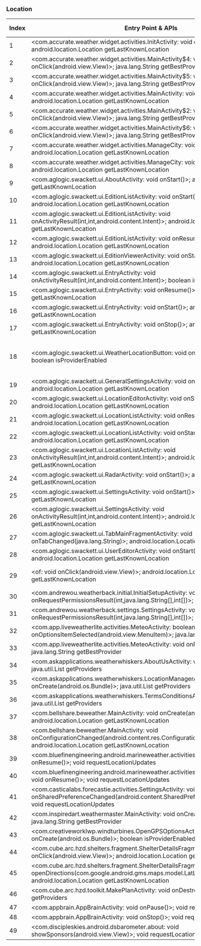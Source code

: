 ### Location
| Index | Entry Point & APIs | Screen shot | Resource id | Label |
| ------------- | ------------- | ------------- |-------------|-------------|
| 1 | <com.accurate.weather.widget.activities.InitActivity: void onResume()>; android.location.Location getLastKnownLocation | ![](D:\COSMOS\output\py\Play_win8\Weather\com.accurate.weather.widget\com.accurate.weather.widget.activities.InitActivity.png) |  | T |
| 2 | <com.accurate.weather.widget.activities.MainActivity$4: void onClick(android.view.View)>; java.lang.String getBestProvider | ![](D:\COSMOS\output\py\Play_win8\Weather\com.accurate.weather.widget\com.accurate.weather.widget.activities.MainActivity.png) |  |T |
| 3 | <com.accurate.weather.widget.activities.MainActivity$5: void onClick(android.view.View)>; java.lang.String getBestProvider | ![](D:\COSMOS\output\py\Play_win8\Weather\com.accurate.weather.widget\com.accurate.weather.widget.activities.MainActivity.png) |  | T |
| 4 | <com.accurate.weather.widget.activities.MainActivity: void onPause()>; android.location.Location getLastKnownLocation | ![](D:\COSMOS\output\py\Play_win8\Weather\weather.widget.forecast\com.accurate.weather.widget.activities.MainActivity.png) |  | T |
| 5 | <com.accurate.weather.widget.activities.MainActivity$2: void onClick(android.view.View)>; java.lang.String getBestProvider | ![](D:\COSMOS\output\py\Play_win8\Weather\com.accurate.weather.widget\com.accurate.weather.widget.activities.MainActivity.png) |  | T |
| 6 | <com.accurate.weather.widget.activities.MainActivity$6: void onClick(android.view.View)>; java.lang.String getBestProvider | ![](D:\COSMOS\output\py\Play_win8\Weather\weather.widget.forecast\com.accurate.weather.widget.activities.MainActivity.png) |  | T |
| 7 | <com.accurate.weather.widget.activities.ManageCity: void onResume()>; android.location.Location getLastKnownLocation | ![](D:\COSMOS\output\py\Play_win8\Weather\weather.widget.forecast\com.accurate.weather.widget.activities.ManageCity.png) |  | T |
| 8 | <com.accurate.weather.widget.activities.ManageCity: void onPause()>; android.location.Location getLastKnownLocation | ![](D:\COSMOS\output\py\Play_win8\Weather\weather.widget.forecast\com.accurate.weather.widget.activities.ManageCity.png) |  | T |
| 9 | <com.aglogic.swackett.ui.AboutActivity: void onStart()>; android.location.Location getLastKnownLocation | ![](D:\COSMOS\output\py\Play_win8\Weather\com.aglogic.swackett\com.aglogic.swackett.ui.AboutActivity.png) |  | F |
| 10 | <com.aglogic.swackett.ui.EditionListActivity: void onStart()>; android.location.Location getLastKnownLocation | ![](D:\COSMOS\output\py\Play_win8\Weather\com.aglogic.swackett\com.aglogic.swackett.ui.EditionListActivity.png) |  | F |
| 11 | <com.aglogic.swackett.ui.EditionListActivity: void onActivityResult(int,int,android.content.Intent)>; android.location.Location getLastKnownLocation | ![](D:\COSMOS\output\py\Play_win8\Weather\com.aglogic.swackett\com.aglogic.swackett.ui.EditionListActivity.png) |  | F |
| 12 | <com.aglogic.swackett.ui.EditionListActivity: void onResume()>; android.location.Location getLastKnownLocation | ![](D:\COSMOS\output\py\Play_win8\Weather\com.aglogic.swackett\com.aglogic.swackett.ui.EditionListActivity.png) |  | F |
| 13 | <com.aglogic.swackett.ui.EditionViewerActivity: void onStart()>; android.location.Location getLastKnownLocation | ![](D:\COSMOS\output\py\Play_win8\Weather\com.aglogic.swackett\com.aglogic.swackett.ui.EditionViewerActivity.png) |  | F |
| 14 | <com.aglogic.swackett.ui.EntryActivity: void onActivityResult(int,int,android.content.Intent)>; boolean isProviderEnabled | ![](D:\COSMOS\output\py\Play_win8\Weather\com.aglogic.swackett\com.aglogic.swackett.ui.EntryActivity.png) |  | F |
| 15 | <com.aglogic.swackett.ui.EntryActivity: void onResume()>; android.location.Location getLastKnownLocation | ![](D:\COSMOS\output\py\Play_win8\Weather\com.aglogic.swackett\com.aglogic.swackett.ui.EntryActivity.png) |  | F |
| 16 | <com.aglogic.swackett.ui.EntryActivity: void onStart()>; android.location.Location getLastKnownLocation | ![](D:\COSMOS\output\py\Play_win8\Weather\com.aglogic.swackett\com.aglogic.swackett.ui.EntryActivity.png) |  | F |
| 17 | <com.aglogic.swackett.ui.EntryActivity: void onStop()>; android.location.Location getLastKnownLocation | ![](D:\COSMOS\output\py\Play_win8\Weather\com.aglogic.swackett\com.aglogic.swackett.ui.EntryActivity.png) |  | F |
| 18 | <com.aglogic.swackett.ui.WeatherLocationButton: void onAttachedToWindow()>; boolean isProviderEnabled | ![](D:\COSMOS\output\py\Play_win8\Weather\com.aglogic.swackett\com.aglogic.swackett.ui.EntryActivity.png) | {'2131099733': <sensitive_component.SensitiveComponent.SensitiveView object at 0x0000012523D9A3C8>, '2131099744': <sensitive_component.SensitiveComponent.SensitiveView object at 0x0000012523D9A400>} | F |
| 19 | <com.aglogic.swackett.ui.GeneralSettingsActivity: void onStart()>; android.location.Location getLastKnownLocation | ![](D:\COSMOS\output\py\Play_win8\Weather\com.aglogic.swackett\com.aglogic.swackett.ui.GeneralSettingsActivity.png) |  | T |
| 20 | <com.aglogic.swackett.ui.LocationEditorActivity: void onStart()>; android.location.Location getLastKnownLocation | ![](D:\COSMOS\output\py\Play_win8\Weather\com.aglogic.swackett\com.aglogic.swackett.ui.LocationEditorActivity.png) |  | F |
| 21 | <com.aglogic.swackett.ui.LocationListActivity: void onResume()>; android.location.Location getLastKnownLocation | ![](D:\COSMOS\output\py\Play_win8\Weather\com.aglogic.swackett\com.aglogic.swackett.ui.LocationListActivity.png) |  | T |
| 22 | <com.aglogic.swackett.ui.LocationListActivity: void onStart()>; android.location.Location getLastKnownLocation | ![](D:\COSMOS\output\py\Play_win8\Weather\com.aglogic.swackett\com.aglogic.swackett.ui.LocationListActivity.png) |  | T |
| 23 | <com.aglogic.swackett.ui.LocationListActivity: void onActivityResult(int,int,android.content.Intent)>; android.location.Location getLastKnownLocation | ![](D:\COSMOS\output\py\Play_win8\Weather\com.aglogic.swackett\com.aglogic.swackett.ui.LocationListActivity.png) |  | T |
| 24 | <com.aglogic.swackett.ui.RadarActivity: void onStart()>; android.location.Location getLastKnownLocation | ![](D:\COSMOS\output\py\Play_win8\Weather\com.aglogic.swackett\com.aglogic.swackett.ui.RadarActivity.png) |  | |
| 25 | <com.aglogic.swackett.ui.SettingsActivity: void onStart()>; android.location.Location getLastKnownLocation | ![](D:\COSMOS\output\py\Play_win8\Weather\com.aglogic.swackett\com.aglogic.swackett.ui.SettingsActivity.png) |  | T |
| 26 | <com.aglogic.swackett.ui.SettingsActivity: void onActivityResult(int,int,android.content.Intent)>; android.location.Location getLastKnownLocation | ![](D:\COSMOS\output\py\Play_win8\Weather\com.aglogic.swackett\com.aglogic.swackett.ui.SettingsActivity.png) |  | T |
| 27 | <com.aglogic.swackett.ui.TabMainFragmentActivity: void onTabChanged(java.lang.String)>; android.location.Location getLastKnownLocation | ![](D:\COSMOS\output\py\Play_win8\Weather\com.aglogic.swackett\com.aglogic.swackett.ui.TabMainFragmentActivity.png) |  | F |
| 28 | <com.aglogic.swackett.ui.UserEditorActivity: void onStart()>; android.location.Location getLastKnownLocation | ![](D:\COSMOS\output\py\Play_win8\Weather\com.aglogic.swackett\com.aglogic.swackett.ui.UserEditorActivity.png) |  | T |
| 29 | <of: void onClick(android.view.View)>; android.location.Location getLastKnownLocation | ![](D:\COSMOS\output\py\Play_win8\Weather\com.aglogic.swackett\com.aglogic.swackett.ui.UserEditorActivity.png) | {'2131099762': <sensitive_component.SensitiveComponent.SensitiveView object at 0x000001252404EF28>} | T |
| 30 | <com.andrewou.weatherback.initial.InitialSetupActivity: void onRequestPermissionsResult(int,java.lang.String[],int[])>; boolean isProviderEnabled | ![](D:\COSMOS\output\py\Play_win8\Weather\com.andrewou.weatherback\com.andrewou.weatherback.initial.InitialSetupActivity.png) |  | T |
| 31 | <com.andrewou.weatherback.settings.SettingsActivity: void onRequestPermissionsResult(int,java.lang.String[],int[])>; boolean isProviderEnabled | ![](D:\COSMOS\output\py\Play_win8\Weather\com.andrewou.weatherback\com.andrewou.weatherback.settings.SettingsActivity.png) |  | T |
| 32 | <com.app.liveweatherlite.activities.MeteoActivity: boolean onOptionsItemSelected(android.view.MenuItem)>; java.lang.String getBestProvider | ![](D:\COSMOS\output\py\Play_win8\Weather\com.app.liveweatherlite\com.app.liveweatherlite.activities.MeteoActivity.png) |  | |
| 33 | <com.app.liveweatherlite.activities.MeteoActivity: void onResume()>; java.lang.String getBestProvider | ![](D:\COSMOS\output\py\Play_win8\Weather\com.app.liveweatherlite\com.app.liveweatherlite.activities.MeteoActivity.png) |  | |
| 34 | <com.askapplications.weatherwhiskers.AboutUsActivity: void onPause()>; java.util.List getProviders | ![](D:\COSMOS\output\py\Play_win8\Weather\com.askapplications.weatherwhiskers\com.askapplications.weatherwhiskers.AboutUsActivity.png) |  | |
| 35 | <com.askapplications.weatherwhiskers.LocationManagerActivity: void onCreate(android.os.Bundle)>; java.util.List getProviders | ![](D:\COSMOS\output\py\Play_win8\Weather\com.askapplications.weatherwhiskers\com.askapplications.weatherwhiskers.LocationManagerActivity.png) |  | T |
| 36 | <com.askapplications.weatherwhiskers.TermsConditionsActivity: void onPause()>; java.util.List getProviders | ![](D:\COSMOS\output\py\Play_win8\Weather\com.askapplications.weatherwhiskers\com.askapplications.weatherwhiskers.TermsConditionsActivity.png) |  | |
| 37 | <com.bellshare.beweather.MainActivity: void onCreate(android.os.Bundle)>; android.location.Location getLastKnownLocation | ![](D:\COSMOS\output\py\Play_win8\Weather\com.bellshare.beweatherfree\com.bellshare.beweather.MainActivity.png) |  | |
| 38 | <com.bellshare.beweather.MainActivity: void onConfigurationChanged(android.content.res.Configuration)>; android.location.Location getLastKnownLocation | ![](D:\COSMOS\output\py\Play_win8\Weather\com.bellshare.beweatherfree\com.bellshare.beweather.MainActivity.png) |  | |
| 39 | <com.bluefinengineering.android.marineweather.activities.FavoritesActivity: void onResume()>; void requestLocationUpdates | ![](D:\COSMOS\output\py\Play_win8\Weather\com.bluefinengineering.android.marineweather\com.bluefinengineering.android.marineweather.activities.FavoritesActivity.png) |  | T |
| 40 | <com.bluefinengineering.android.marineweather.activities.LayersPreferenceActivity: void onResume()>; void requestLocationUpdates | ![](D:\COSMOS\output\py\Play_win8\Weather\com.bluefinengineering.android.marineweather\com.bluefinengineering.android.marineweather.activities.LayersPreferenceActivity.png) |  | T |
| 41 | <com.casticalabs.forecastie.activities.SettingsActivity: void onSharedPreferenceChanged(android.content.SharedPreferences,java.lang.String)>; void requestLocationUpdates | ![](D:\COSMOS\output\py\Play_win8\Weather\com.casticalabs.forecastie\com.casticalabs.forecastie.activities.SettingsActivity.png) |  | T |
| 42 | <com.inspiredart.weathermaster.MainActivity: void onCreate(android.os.Bundle)>; java.lang.String getBestProvider | ![](D:\COSMOS\output\py\Play_win8\Weather\com.inspiredart.niceweather\com.inspiredart.weathermaster.MainActivity.png) |  | T |
| 43 | <com.creativeworklwp.windturbines.OpenGPSOptionsActivity: void onCreate(android.os.Bundle)>; boolean isProviderEnabled | ![](D:\COSMOS\output\py\Play_win8\Weather\com.creativeworklwp.windturbines\com.creativeworklwp.windturbines.OpenGPSOptionsActivity.png) |  | T |
| 44 | <com.cube.arc.hzd.shelters.fragment.ShelterDetailsFragment: void onClick(android.view.View)>; android.location.Location getLastKnownLocation | ![](D:\COSMOS\output\py\Play_win8\Weather\com.cube.arc.hfa\com.cube.arc.hzd.shelters.SheltersDetailActivity.png) |  | T |
| 45 | <com.cube.arc.hzd.shelters.fragment.ShelterDetailsFragment: void openDirections(com.google.android.gms.maps.model.LatLng)>; android.location.Location getLastKnownLocation | ![](D:\COSMOS\output\py\Play_win8\Weather\com.cube.arc.hfa\com.cube.arc.hzd.shelters.SheltersDetailActivity.png) |  | T |
| 46 | <com.cube.arc.hzd.toolkit.MakePlanActivity: void onDestroy()>; java.util.List getProviders | ![](D:\COSMOS\output\py\Play_win8\Weather\com.cube.arc.hfa\com.cube.arc.hzd.toolkit.MakePlanActivity.png) |  | D |
| 47 | <com.appbrain.AppBrainActivity: void onPause()>; void requestLocationUpdates | ![](D:\COSMOS\output\py\Play_win8\Weather\com.discipleskies.android.dsbarometer\com.appbrain.AppBrainActivity.png) |  | F |
| 48 | <com.appbrain.AppBrainActivity: void onStop()>; void requestLocationUpdates | ![](D:\COSMOS\output\py\Play_win8\Weather\com.discipleskies.android.dsbarometer\com.appbrain.AppBrainActivity.png) |  | F |
| 49 | <com.discipleskies.android.dsbarometer.about: void showSponsors(android.view.View)>; void requestLocationUpdates | ![](D:\COSMOS\output\py\Play_win8\Weather\com.discipleskies.android.dsbarometer\com.discipleskies.android.dsbarometer.about.png) |  | F |
